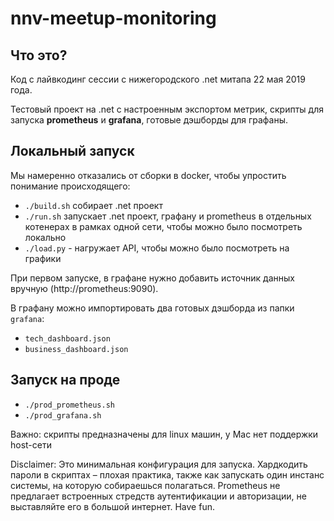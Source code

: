 # nnv-meetup-monitoring

## Что это?
Код c лайвкодинг сессии с нижегородского .net митапа 22 мая 2019 года.

Тестовый проект на .net с настроенным экспортом метрик, скрипты для запуска **prometheus** и **grafana**, готовые дэшборды для графаны.

## Локальный запуск
Мы намеренно отказались от сборки в docker, чтобы упростить понимание происходящего:
- `./build.sh` собирает .net проект
- `./run.sh` запускает .net проект, графану и prometheus в отдельных котенерах в рамках одной сети, чтобы можно было посмотреть локально
- `./load.py` - нагружает API, чтобы можно было посмотреть на графики

При первом запуске, в графане нужно добавить источник данных вручную (http://prometheus:9090). 

В графану можно импортировать два готовых дэшборда из папки `grafana`: 
- `tech_dashboard.json`
- `business_dashboard.json`

## Запуск на проде
- `./prod_prometheus.sh`
- `./prod_grafana.sh`

Важно: скрипты предназначены для linux машин, у Mac нет поддержки host-сети

Disclaimer: Это минимальная конфигурация для запуска. Хардкодить пароли в скриптах – плохая практика, также как запускать один инстанс системы, на которую собираешься полагаться. Prometheus не предлагает встроенных стредств аутентификации и авторизации, не выставляйте его в большой интернет. Have fun. 